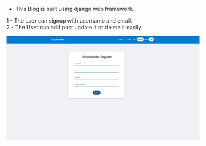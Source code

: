 - This Blog is built using django web framework.

1 - The user can signup with username and email.<br>
2 - The User can add post update it or delete it easily.<br>

<img src="blog.png">